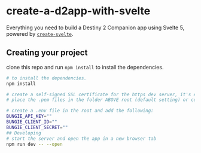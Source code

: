 # create-a-d2app-with-svelte

Everything you need to build a Destiny 2 Companion app using Svelte 5, powered by [`create-svelte`](https://github.com/sveltejs/kit/tree/main/packages/create-svelte).

## Creating your project

clone this repo and run `npm install` to install the dependencies.

```bash
# to install the dependencies.
npm install

# create a self-signed SSL certificate for the https dev server, it's easy, google it!
# place the .pem files in the folder ABOVE root (default setting) or configure in vite.config.ts

# create a .env file in the root and add the following:
BUNGIE_API_KEY=""
BUNGIE_CLIENT_ID=""
BUNGIE_CLIENT_SECRET=""
## Developing
# start the server and open the app in a new browser tab
npm run dev -- --open
```
